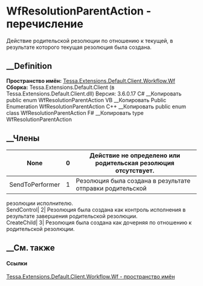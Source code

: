 # WfResolutionParentAction - перечисление
Действие родительской резолюции по отношению к текущей, в результате которого
текущая резолюция была создана.
## __Definition
 **Пространство имён:**
[Tessa.Extensions.Default.Client.Workflow.Wf](N_Tessa_Extensions_Default_Client_Workflow_Wf.htm)  
 **Сборка:** Tessa.Extensions.Default.Client (в
Tessa.Extensions.Default.Client.dll) Версия: 3.6.0.17
C# __Копировать
     public enum WfResolutionParentAction
VB __Копировать
     Public Enumeration WfResolutionParentAction
C++ __Копировать
     public enum class WfResolutionParentAction
F# __Копировать
     type WfResolutionParentAction
##  __Члены
None| 0|  Действие не определено или родительская резолюция отсутствует.  
---|---|---  
SendToPerformer| 1|  Резолюция была создана в результате отправки родительской
резолюции исполнителю.  
SendControl| 2|  Резолюция была создана как контроль исполнения в результате
завершения родительской резолюции.  
CreateChild| 3|  Резолюция была создана как дочерняя по отношению к
родительской резолюции.  
## __См. также
#### Ссылки
[Tessa.Extensions.Default.Client.Workflow.Wf - пространство
имён](N_Tessa_Extensions_Default_Client_Workflow_Wf.htm)
